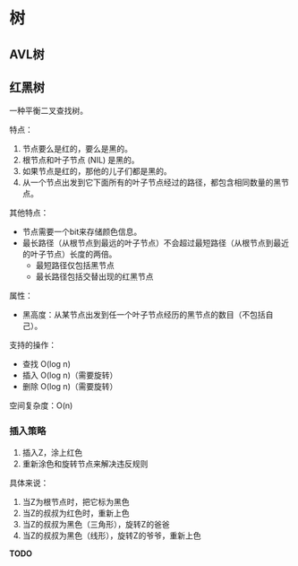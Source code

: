 # 树

## AVL树

## 红黑树

一种平衡二叉查找树。

特点：

1. 节点要么是红的，要么是黑的。
1. 根节点和叶子节点 (NIL) 是黑的。
1. 如果节点是红的，那他的儿子们都是黑的。
1. 从一个节点出发到它下面所有的叶子节点经过的路径，都包含相同数量的黑节点。

其他特点：

* 节点需要一个bit来存储颜色信息。
* 最长路径（从根节点到最远的叶子节点）不会超过最短路径（从根节点到最近的叶子节点）长度的两倍。
  * 最短路径仅包括黑节点
  * 最长路径包括交替出现的红黑节点

属性：

* 黑高度：从某节点出发到任一个叶子节点经历的黑节点的数目（不包括自己）。

支持的操作：

* 查找 O(log n)
* 插入 O(log n)（需要旋转）
* 删除 O(log n)（需要旋转）

空间复杂度：O(n)

### 插入策略

1. 插入Z，涂上红色
1. 重新涂色和旋转节点来解决违反规则

具体来说：
1. 当Z为根节点时，把它标为黑色
1. 当Z的叔叔为红色时，重新上色
1. 当Z的叔叔为黑色（三角形），旋转Z的爸爸
1. 当Z的叔叔为黑色（线形），旋转Z的爷爷，重新上色

**TODO**
